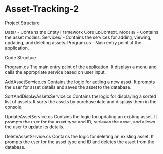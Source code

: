 # Asset-Tracking-2

Project Structure

Data/ - Contains the Entity Framework Core DbContext.
Models/ - Contains the asset models.
Services/ - Contains the services for adding, viewing, updating, and deleting assets.
Program.cs - Main entry point of the application.


Code Structure

Program.cs
The main entry point of the application. It displays a menu and calls the appropriate service based on user input.

AddAssetService.cs
Contains the logic for adding a new asset. It prompts the user for asset details and saves the asset to the database.

SortAndDisplayAssetsService.cs
Contains the logic for displaying a sorted list of assets. It sorts the assets by purchase date and displays them in the console.

UpdateAssetService.cs
Contains the logic for updating an existing asset. It prompts the user for the asset type and ID, retrieves the asset, and allows the user to update its details.

DeleteAssetService.cs
Contains the logic for deleting an existing asset. It prompts the user for the asset type and ID and deletes the asset from the database.
